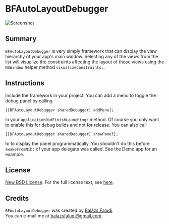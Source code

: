 # BFAutoLayoutDebugger

![Screenshot](http://i.imgur.com/0r7xCp8.png)

Summary
-------

`BFAutoLayoutDebugger` is very simply framework that can display the view hierarchy of your app's main window. Selecting any of the views from the list will visualize the constraints affecting the layout of those views using the `NSWindow` helper method `visualizeConstraints:`.

Instructions
------------

Include the framework in your project. You can add a menu to toggle the debug panel by calling 

    [[BFAutoLayoutDebugger sharedDebugger] addMenu];
    
in your `applicationDidFinishLaunching:` method. Of course you only want to enable this for debug builds and not for release. You can also call

    [[BFAutoLayoutDebugger sharedDebugger] showPanel];
    
to to display the panel programmatically. You shouldn't do this before `awakeFromNib:` of your app delegate was called. See the Demo app for an example.

License
-------

[New BSD License](http://en.wikipedia.org/wiki/BSD_licenses). For the full license text, see [here](https://raw.github.com/DrummerB/BFAutoLayoutDebugger/master/License).

Credits
-------
`BFAutoLayoutDebugger` was created by [Balázs Faludi](https://github.com/DrummerB).</br>
You can e-mail me at <balazsfaludi@gmail.com>.